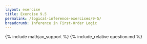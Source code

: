 ```yaml
---
layout: exercise
title: Exercise 9.5
permalink: /logical-inference-exercises/9-5/
breadcrumb: Inference in First-Order Logic
---
```


{% include mathjax_support %}
{% include_relative question.md %}
